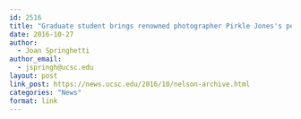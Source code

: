 ```yaml
---
id: 2516
title: "Graduate student brings renowned photographer Pirkle Jones's personal archive to the public"
date: 2016-10-27
author:
  - Joan Springhetti
author_email:
  - jspringh@ucsc.edu
layout: post
link_post: https://news.ucsc.edu/2016/10/nelson-archive.html
categories: "News"
format: link
---
```

